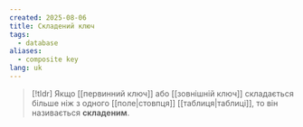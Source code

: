 ```yaml
---
created: 2025-08-06
title: Складений ключ
tags:
  - database
aliases:
  - composite key
lang: uk
---
```

> [!tldr]
> Якщо [[первинний ключ]] або [[зовнішній ключ]] складається більше ніж з одного [[поле|стовпця]] [[таблиця|таблиці]], то він називається **складеним**.